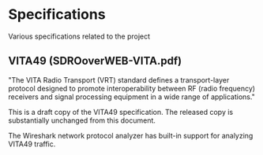 # Specifications

Various specifications related to the project

## VITA49 (SDROoverWEB-VITA.pdf)

"The VITA Radio Transport (VRT) standard defines a transport-layer protocol designed to promote interoperability between RF (radio frequency) receivers and signal processing equipment in a wide range of applications."

This is a draft copy of the VITA49 specification. The released copy is substantially unchanged from this document.

The Wireshark network protocol analyzer has built-in support for analyzing VITA49 traffic.

